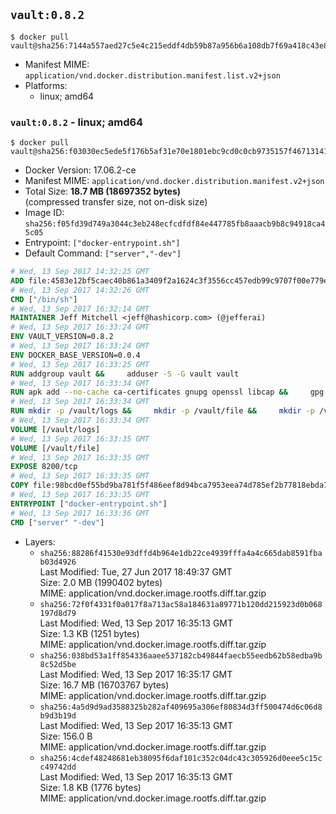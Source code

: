 ## `vault:0.8.2`

```console
$ docker pull vault@sha256:7144a557aed27c5e4c215eddf4db59b87a956b6a108db7f69a418c43e87dcc08
```

-	Manifest MIME: `application/vnd.docker.distribution.manifest.list.v2+json`
-	Platforms:
	-	linux; amd64

### `vault:0.8.2` - linux; amd64

```console
$ docker pull vault@sha256:f03030ec5ede5f176b5af31e70e1801ebc9cd0c0cb9735157f4671314153565c
```

-	Docker Version: 17.06.2-ce
-	Manifest MIME: `application/vnd.docker.distribution.manifest.v2+json`
-	Total Size: **18.7 MB (18697352 bytes)**  
	(compressed transfer size, not on-disk size)
-	Image ID: `sha256:f05fd39d749a3044c3eb248ecfcdfdf84e447785fb8aaacb9b8c94918ca45c05`
-	Entrypoint: `["docker-entrypoint.sh"]`
-	Default Command: `["server","-dev"]`

```dockerfile
# Wed, 13 Sep 2017 14:32:25 GMT
ADD file:4583e12bf5caec40b861a3409f2a1624c3f3556cc457edb99c9707f00e779e45 in / 
# Wed, 13 Sep 2017 14:32:26 GMT
CMD ["/bin/sh"]
# Wed, 13 Sep 2017 16:32:14 GMT
MAINTAINER Jeff Mitchell <jeff@hashicorp.com> (@jefferai)
# Wed, 13 Sep 2017 16:33:24 GMT
ENV VAULT_VERSION=0.8.2
# Wed, 13 Sep 2017 16:33:24 GMT
ENV DOCKER_BASE_VERSION=0.0.4
# Wed, 13 Sep 2017 16:33:25 GMT
RUN addgroup vault &&     adduser -S -G vault vault
# Wed, 13 Sep 2017 16:33:34 GMT
RUN apk add --no-cache ca-certificates gnupg openssl libcap &&     gpg --keyserver pgp.mit.edu --recv-keys 91A6E7F85D05C65630BEF18951852D87348FFC4C &&     mkdir -p /tmp/build &&     cd /tmp/build &&     wget https://releases.hashicorp.com/docker-base/${DOCKER_BASE_VERSION}/docker-base_${DOCKER_BASE_VERSION}_linux_amd64.zip &&     wget https://releases.hashicorp.com/docker-base/${DOCKER_BASE_VERSION}/docker-base_${DOCKER_BASE_VERSION}_SHA256SUMS &&     wget https://releases.hashicorp.com/docker-base/${DOCKER_BASE_VERSION}/docker-base_${DOCKER_BASE_VERSION}_SHA256SUMS.sig &&     gpg --batch --verify docker-base_${DOCKER_BASE_VERSION}_SHA256SUMS.sig docker-base_${DOCKER_BASE_VERSION}_SHA256SUMS &&     grep ${DOCKER_BASE_VERSION}_linux_amd64.zip docker-base_${DOCKER_BASE_VERSION}_SHA256SUMS | sha256sum -c &&     unzip docker-base_${DOCKER_BASE_VERSION}_linux_amd64.zip &&     cp bin/gosu bin/dumb-init /bin &&     wget https://releases.hashicorp.com/vault/${VAULT_VERSION}/vault_${VAULT_VERSION}_linux_amd64.zip &&     wget https://releases.hashicorp.com/vault/${VAULT_VERSION}/vault_${VAULT_VERSION}_SHA256SUMS &&     wget https://releases.hashicorp.com/vault/${VAULT_VERSION}/vault_${VAULT_VERSION}_SHA256SUMS.sig &&     gpg --batch --verify vault_${VAULT_VERSION}_SHA256SUMS.sig vault_${VAULT_VERSION}_SHA256SUMS &&     grep vault_${VAULT_VERSION}_linux_amd64.zip vault_${VAULT_VERSION}_SHA256SUMS | sha256sum -c &&     unzip -d /bin vault_${VAULT_VERSION}_linux_amd64.zip &&     cd /tmp &&     rm -rf /tmp/build &&     apk del gnupg openssl &&     rm -rf /root/.gnupg
# Wed, 13 Sep 2017 16:33:34 GMT
RUN mkdir -p /vault/logs &&     mkdir -p /vault/file &&     mkdir -p /vault/config &&     chown -R vault:vault /vault
# Wed, 13 Sep 2017 16:33:34 GMT
VOLUME [/vault/logs]
# Wed, 13 Sep 2017 16:33:35 GMT
VOLUME [/vault/file]
# Wed, 13 Sep 2017 16:33:35 GMT
EXPOSE 8200/tcp
# Wed, 13 Sep 2017 16:33:35 GMT
COPY file:98bcd0ef55bd9ba781f5f486eef8d94bca7953eea74d785ef2b77818ebda7972 in /usr/local/bin/docker-entrypoint.sh 
# Wed, 13 Sep 2017 16:33:35 GMT
ENTRYPOINT ["docker-entrypoint.sh"]
# Wed, 13 Sep 2017 16:33:36 GMT
CMD ["server" "-dev"]
```

-	Layers:
	-	`sha256:88286f41530e93dffd4b964e1db22ce4939fffa4a4c665dab8591fbab03d4926`  
		Last Modified: Tue, 27 Jun 2017 18:49:37 GMT  
		Size: 2.0 MB (1990402 bytes)  
		MIME: application/vnd.docker.image.rootfs.diff.tar.gzip
	-	`sha256:72f0f4331f0a017f8a713ac58a184631a89771b120dd215923d0b068197d8d79`  
		Last Modified: Wed, 13 Sep 2017 16:35:13 GMT  
		Size: 1.3 KB (1251 bytes)  
		MIME: application/vnd.docker.image.rootfs.diff.tar.gzip
	-	`sha256:038bd53a1ff854336aaee537182cb49844faecb55eedb62b58edba9b8c52d5be`  
		Last Modified: Wed, 13 Sep 2017 16:35:17 GMT  
		Size: 16.7 MB (16703767 bytes)  
		MIME: application/vnd.docker.image.rootfs.diff.tar.gzip
	-	`sha256:4a5d9d9ad3588325b282af409695a306ef80834d3ff500474d6c06d8b9d3b19d`  
		Last Modified: Wed, 13 Sep 2017 16:35:13 GMT  
		Size: 156.0 B  
		MIME: application/vnd.docker.image.rootfs.diff.tar.gzip
	-	`sha256:4cdef48248681eb38095f6daf101c352c04dc43c305926d0eee5c15cc49742dd`  
		Last Modified: Wed, 13 Sep 2017 16:35:13 GMT  
		Size: 1.8 KB (1776 bytes)  
		MIME: application/vnd.docker.image.rootfs.diff.tar.gzip
